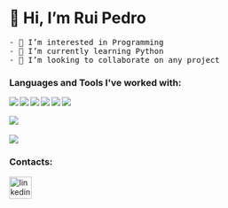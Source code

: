 <h1> 👋 Hi, I’m Rui Pedro </h1>
<pre>
- 👀 I’m interested in Programming
- 🌱 I’m currently learning Python
- 💞️ I’m looking to collaborate on any project
</pre>
<h3>Languages and Tools I've worked with:</h3>
<div>
<img src="https://img.shields.io/badge/C-00599C?style=for-the-badge&logo=c&logoColor=white" align='left' >
<img src="https://img.shields.io/badge/C%2B%2B-00599C?style=for-the-badge&logo=c%2B%2B&logoColor=white" align= 'left' >
<img src="https://img.shields.io/badge/C%23-239120?style=for-the-badge&logo=c-sharp&logoColor=white" align='left' >
<img src="https://img.shields.io/badge/MySQL-005C84?style=for-the-badge&logo=mysql&logoColor=white" align='left'>
<img src="https://img.shields.io/badge/Microsoft%20SQL%20Server-CC2927?style=for-the-badge&logo=microsoft%20sql%20server&logoColor=white" align='left'>
<img src="https://img.shields.io/badge/Unity-100000?style=for-the-badge&logo=unity&logoColor=white" align='left'>
</div>
<br>
<br>
<img src="https://img.shields.io/badge/Visual_Studio-5C2D91?style=for-the-badge&logo=visual%20studio&logoColor=white" align='left'/>

<br/>
<br/>
<img src="https://github-readme-stats.vercel.app/api/top-langs/?username=Excalibur202" >
<br/>

### Contacts:

[<img src='https://img.shields.io/badge/LinkedIn-0077B5?style=for-the-badge&logo=linkedin&logoColor=white' alt='linkedin' height='40' color='blue'>](https://www.linkedin.com/in/rui-pedro-goncalves-oliveira-1b5528197/)  

<!---
Excalibur202/Excalibur202 is a ✨ special ✨ repository because its `README.md` (this file) appears on your GitHub profile.
You can click the Preview link to take a look at your changes.
--->
